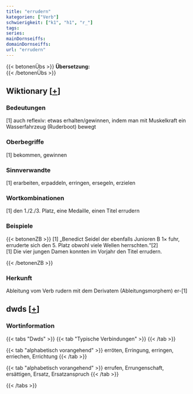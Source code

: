 ```yaml
---
title: "errudern"
kategorien: ["Verb"]
schwierigkeit: ["k1", "h1", "r_"]
tags:
series:
mainDornseiffs:
domainDornseiffs:
url: "errudern"
---
```


{{< betonenÜbs >}}
**Übersetzung:**  
{{< /betonenÜbs >}}

## Wiktionary [[+](https://de.wiktionary.org/wiki/errudern)]

### Bedeutungen
[1] auch reflexiv: etwas erhalten/gewinnen, indem man mit Muskelkraft ein Wasserfahrzeug (Ruderboot) bewegt  

### Oberbegriffe
[1] bekommen, gewinnen  

### Sinnverwandte
[1] erarbeiten, erpaddeln, erringen, ersegeln, erzielen  

### Wortkombinationen
[1] den 1./2./3. Platz, eine Medaille, einen Titel errudern  

### Beispiele
{{< betonenZB >}}
[1] „Benedict Seidel der ebenfalls Junioren B 1× fuhr, erruderte sich den 5. Platz obwohl viele Wellen herrschten.“[2]  
[1] Die vier jungen Damen konnten im Vorjahr den Titel errudern.  

{{< /betonenZB >}}
### Herkunft
Ableitung vom Verb rudern mit dem Derivatem (Ableitungsmorphem) er-[1]  



## dwds [[+](https://www.dwds.de/wb/errudern)]

### Wortinformation
{{< tabs "Dwds" >}}
{{< tab "Typische Verbindungen" >}}
{{< /tab >}}

{{< tab "alphabetisch vorangehend" >}}
erröten, Erringung, erringen, erriechen, Errichtung
{{< /tab >}}

{{< tab "alphabetisch vorangehend" >}}
errufen, Errungenschaft, ersättigen, Ersatz, Ersatzanspruch
{{< /tab >}}

{{< /tabs >}}

